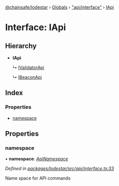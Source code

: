 [@chainsafe/lodestar](../README.md) › [Globals](../globals.md) › ["api/interface"](../modules/_api_interface_.md) › [IApi](_api_interface_.iapi.md)

# Interface: IApi

## Hierarchy

* **IApi**

  ↳ [IValidatorApi](_api_impl_validator_interface_.ivalidatorapi.md)

  ↳ [IBeaconApi](_api_impl_beacon_interface_.ibeaconapi.md)

## Index

### Properties

* [namespace](_api_interface_.iapi.md#namespace)

## Properties

###  namespace

• **namespace**: *[ApiNamespace](../enums/_api_index_.apinamespace.md)*

*Defined in [packages/lodestar/src/api/interface.ts:33](https://github.com/ChainSafe/lodestar/blob/9711bce31/packages/lodestar/src/api/interface.ts#L33)*

Name space for API commands
